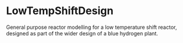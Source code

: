 # LowTempShiftDesign
General purpose reactor modelling for a low temperature shift reactor, designed as part of the wider design of a blue hydrogen plant.
